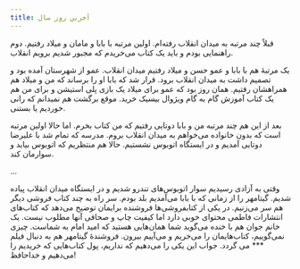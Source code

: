 ```yaml
---
title: آخرین روز سال
---
```


قبلاً چند مرتبه به میدان انقلاب رفته‌ام. اولین مرتبه با بابا و مامان و میلاد رفتیم. دوم راهنمایی بودم و باید یک کتاب می‌خریدم که مجبور شدیم برویم انقلاب.

یک مرتبهٔ هم با بابا و عمو حسن و میلاد رفتیم میدان انقلاب. عمو از شهرستان آمده بود و تصمیم داشت به میدان انقلاب برود. قرار شد که بابا او را برساند که من و میلاد هم همراهشان رفتیم. همان روز بود که عمو برای میلاد یک بازی پلی استیشن و برای من هم یک کتاب آموزش گام به گام ویژوال بیسیک خرید. موقع برگشت هم نمیدانم که رانی خوردیم یا بستنی.

بعد از این هم چند مرتبه من و بابا دوتایی رفتیم که من کتاب بخرم. اما حالا اولین مرتبه است که بدون خانواده می‌خواهم به میدان انقلاب بروم. مدرسه که تمام شد با علیرضا دوتایی آمدیم و در ایستگاه اتوبوس نشستیم. حالا هم منتظریم که اتوبوس بیاید و سوارمان کند.

...

وقتی به آزادی رسیدیم سوار اتوبوس‌های تندرو شدیم و در ایستگاه میدان انقلاب پیاده شدیم. گیتامهر را از زمانی که با بابا می‌آمدیم بلد بودم. سر راه به چند کتاب فروشی دیگر هم سر می‌زنیم. در یکی از کتابفروشی‌ها فروشنده برایمان توضیح می‌دهد که کتاب‌های انتشارات فاطمی محتوای خوبی دارد اما کیفیت چاپ و صحافی آنها مطلوب نیست. یک خانم جوان هم با خنده می‌گوید  شما همان‌هایی هستید که امید امام به شماست. چیزی نمی‌گوییم، کتاب‌هایمان را می‌خریم و می‌آییم بیرون. فروشندهٔ گیتامهر هم به دنبال فیلم *** می گردد. جواب این یکی را می‌دهیم که نداریم، پول کتاب‌هایی که خریدیم را می‌دهیم و خداحافظ!
